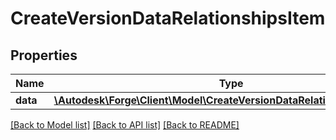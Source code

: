 # CreateVersionDataRelationshipsItem

## Properties
Name | Type | Description | Notes
------------ | ------------- | ------------- | -------------
**data** | [**\Autodesk\Forge\Client\Model\CreateVersionDataRelationshipsItemData**](CreateVersionDataRelationshipsItemData.md) |  | [optional] 

[[Back to Model list]](../README.md#documentation-for-models) [[Back to API list]](../README.md#documentation-for-api-endpoints) [[Back to README]](../README.md)


